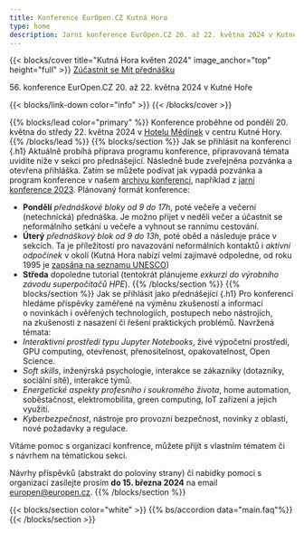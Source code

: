 ```yaml
---
title: Konference EurOpen.CZ Kutná Hora
type: home
description: Jarní konference EurOpen.CZ 20. až 22. května 2024 v Kutné Hoře
---
```


{{< blocks/cover title="Kutná Hora květen 2024" image_anchor="top" height="full" >}}
<a class="btn btn-lg btn-primary me-3 mb-4" href="#td-block-2">
  Zúčastnit se
</a>
<a class="btn btn-lg btn-secondary me-3 mb-4" href="#td-block-3">
  Mít přednášku
</a>
<p class="lead mt-3 mb-3">56. konference EurOpen.CZ 20. až 22. května 2024 v Kutné Hoře</p>
{{< blocks/link-down color="info" >}}
{{< /blocks/cover >}}

{{% blocks/lead color="primary" %}}
Konference proběhne od pondělí 20. května do středy 22. května 2024 v [Hotelu Mědínek](https://www.medinek.cz/) v centru Kutné Hory.
{{% /blocks/lead %}}
{{% blocks/section %}}
Jak se přihlásit na konferenci
{.h1}
Aktuálně probíhá příprava programu konference, připravovaná témata uvidíte níže v sekci pro přednášející. Následně bude zveřejněna pozvánka a otevřena přihláška. Zatím se můžete podívat jak vypadá pozvánka a program konference v našem [archivu konferencí](https://www.europen.cz/konference), například z [jarní konference 2023](https://europen.zcu.cz/Anot/55/55poz.pdf). Plánovaný formát konference:
- **Pondělí** *přednáškové bloky od 9 do 17h*, poté večeře a večerní (netechnická) přednáška. Je možno přijet v neděli večer a účastnit se neformálního setkání u večeře a vyhnout se rannímu cestování.
- **Úterý** *přednáškový blok od 9 do 13h*, poté oběd a následuje práce v sekcích. Ta je příležitostí pro navazování neformálních kontaktů i *aktivní odpočinek* v okolí (Kutná Hora nabízí velmi zajímavé odpoledne, od roku 1995 je [zapsána na seznamu UNESCO](https://www.unesco-czech.cz/kutna-hora/predstaveni/))
- **Středa** dopoledne tutorial (tentokrát plánujeme *exkurzi do výrobního závodu superpočítačů HPE*).
{{% /blocks/section %}}
{{% blocks/section %}}
Jak se přihlásit jako přednášející
{.h1}
Pro konferenci hledáme příspěvky zaměřené na výměnu zkušeností a informací o novinkách i ověřených technologiích, postupech nebo nástrojích, na zkušenosti z nasazení či řešení praktických problémů. Navržená témata:
- *Interaktivní prostředí typu Jupyter Notebooks*, živé výpočetní prostředí, GPU computing, otevřenost, přenositelnost, opakovatelnost, Open Science.
- *Soft skills*, inženýrská psychologie, interakce se zákazníky (dotazníky, sociální sítě), interakce týmů.
- *Energetické aspekty profesního i soukromého života*, home automation, soběstačnost, elektromobilita, green computing, IoT zařízení a jejich využití.
- *Kyberbezpečnost*, nástroje pro provozní bezpečnost, novinky z oblasti, nové požadavky a regulace.

Vítáme pomoc s organizací konfrence, můžete přijít s vlastním tématem či s návrhem na tématickou sekci.

Návrhy příspěvků (abstrakt do poloviny strany) či nabídky pomoci s organizací zasílejte prosím **do 15. března 2024** na email europen@europen.cz.
{{% /blocks/section %}}

<!-- your comment text Nested shortcodes with % notation interpret indentation - pre/code block shows up here  -->
<!-- https://github.com/gohugoio/hugo/issues/11272  -->
{{< blocks/section color="white" >}}
{{% bs/accordion data="main.faq"%}}
{{< /blocks/section >}}
